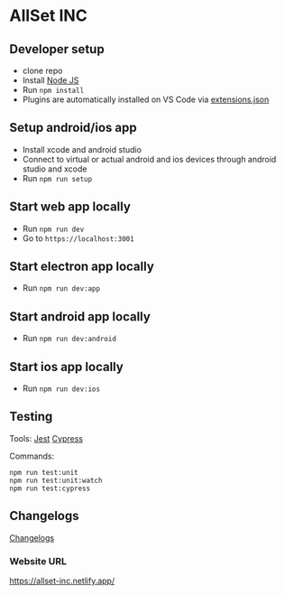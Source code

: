 # AllSet INC

## Developer setup

- clone repo
- Install [Node JS](https://nodejs.org/en/download/)
- Run `npm install`
- Plugins are automatically installed on VS Code via [extensions.json](.vscode/extensions.json)

## Setup android/ios app

- Install xcode and android studio
- Connect to virtual or actual android and ios devices through android studio and xcode
- Run `npm run setup`

## Start web app locally

- Run `npm run dev`
- Go to `https://localhost:3001`

## Start electron app locally

- Run `npm run dev:app`

## Start android app locally

- Run `npm run dev:android`

## Start ios app locally

- Run `npm run dev:ios`

## Testing

Tools:
[Jest](https://facebook.github.io/jest/docs/en/expect.html)
[Cypress](https://docs.cypress.io/guides/overview/why-cypress)

Commands:

```
npm run test:unit
npm run test:unit:watch
npm run test:cypress
```

## Changelogs

[Changelogs](config/docs/chagelogs.md)

### Website URL

https://allset-inc.netlify.app/
